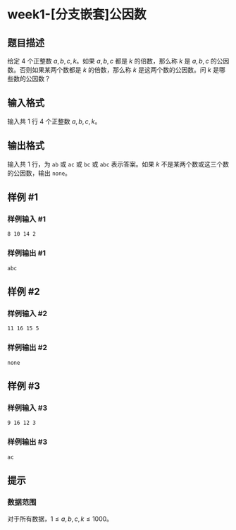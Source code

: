 # week1-[分支嵌套]公因数

## 题目描述

给定 $4$ 个正整数 $a,b,c,k$。如果 $a,b,c$ 都是 $k$ 的倍数，那么称 $k$ 是 $a,b,c$ 的公因数。否则如果某两个数都是 $k$ 的倍数，那么称 $k$ 是这两个数的公因数。问 $k$ 是哪些数的公因数？

## 输入格式

输入共 $1$ 行 $4$ 个正整数 $a,b,c,k$。

## 输出格式

输入共 $1$ 行，为 `ab` 或 `ac` 或 `bc` 或 `abc` 表示答案。如果 $k$ 不是某两个数或这三个数的公因数，输出 `none`。

## 样例 #1

### 样例输入 #1

```
8 10 14 2
```

### 样例输出 #1

```
abc
```

## 样例 #2

### 样例输入 #2

```
11 16 15 5
```

### 样例输出 #2

```
none
```

## 样例 #3

### 样例输入 #3

```
9 16 12 3
```

### 样例输出 #3

```
ac
```

## 提示

### 数据范围

对于所有数据，$1\leq a,b,c,k\leq 1000$。